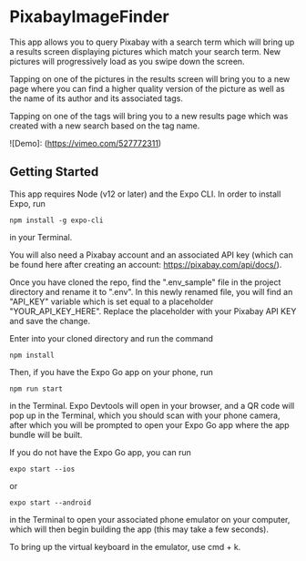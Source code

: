 # PixabayImageFinder

This app allows you to query Pixabay with a search term which will bring up a results screen displaying pictures which match your search term. New pictures
will progressively load as you swipe down the screen.

Tapping on one of the pictures in the results screen will bring you to a new page where you can find a higher quality version of the picture
as well as the name of its author and its associated tags.

Tapping on one of the tags will bring you to a new results page which was created with a new search based on the tag name.

![Demo]: (https://vimeo.com/527772311)



## Getting Started

This app requires Node (v12 or later) and the Expo CLI. In order to install Expo, run 

```
npm install -g expo-cli
```

in your Terminal. 

You will also need a Pixabay account and an associated API key (which can be found here after creating an account: https://pixabay.com/api/docs/). 

Once you have cloned the repo, find the ".env_sample" file in the project directory and rename it to ".env". In this newly renamed file, you will find an "API_KEY" variable which is
set equal to a placeholder "YOUR_API_KEY_HERE". Replace the placeholder with your Pixabay API KEY and save the change.

Enter into your cloned directory and run the command

```
npm install
```

Then, if you have the Expo Go app on your phone, run

```
npm run start
```

in the Terminal. Expo Devtools will open in your browser, and a QR code will pop up in the Terminal, which you should scan with your phone camera, after which you will be prompted to open
your Expo Go app where the app bundle will be built.

If you do not have the Expo Go app, you can run 

```
expo start --ios
```
or

```
expo start --android
```

in the Terminal to open your associated phone emulator on your computer, which will then begin building the app (this may take a few seconds).

To bring up the virtual keyboard in the emulator, use cmd + k.






